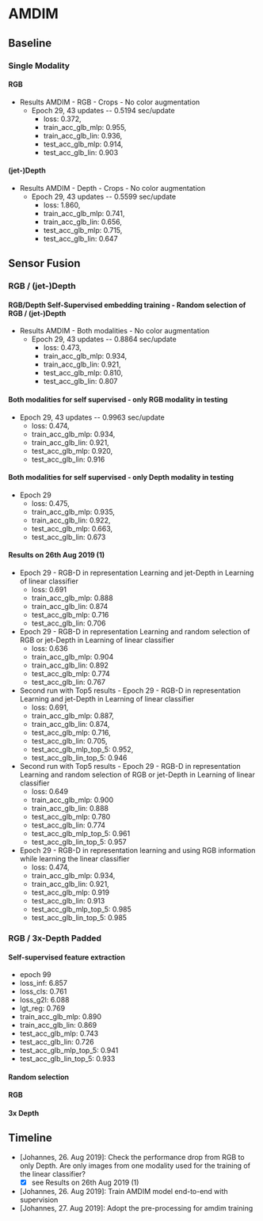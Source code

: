 # AMDIM
## Baseline
### Single Modality
#### RGB
* Results AMDIM - RGB - Crops - No color augmentation
  * Epoch 29, 43 updates -- 0.5194 sec/update
      * loss: 0.372, 
    * train_acc_glb_mlp: 0.955, 
    * train_acc_glb_lin: 0.936, 
    * test_acc_glb_mlp: 0.914, 
    * test_acc_glb_lin: 0.903

#### (jet-)Depth
* Results AMDIM - Depth - Crops - No color augmentation
  * Epoch 29, 43 updates -- 0.5599 sec/update
    * loss: 1.860, 
    * train_acc_glb_mlp: 0.741, 
    * train_acc_glb_lin: 0.656, 
    * test_acc_glb_mlp: 0.715, 
    * test_acc_glb_lin: 0.647

## Sensor Fusion
### RGB / (jet-)Depth
#### RGB/Depth Self-Supervised embedding training - Random selection of RGB / (jet-)Depth
* Results AMDIM - Both modalities - No color augmentation
  * Epoch 29, 43 updates -- 0.8864 sec/update
    * loss: 0.473, 
    * train_acc_glb_mlp: 0.934, 
    * train_acc_glb_lin: 0.921, 
    * test_acc_glb_mlp: 0.810, 
    * test_acc_glb_lin: 0.807

#### Both modalities for self supervised - only RGB modality in testing
  * Epoch 29, 43 updates -- 0.9963 sec/update
    * loss: 0.474, 
    * train_acc_glb_mlp: 0.934, 
    * train_acc_glb_lin: 0.921, 
    * test_acc_glb_mlp: 0.920, 
    * test_acc_glb_lin: 0.916
    

#### Both modalities for self supervised - only Depth modality in testing
  * Epoch 29 
    * loss: 0.475, 
    * train_acc_glb_mlp: 0.935, 
    * train_acc_glb_lin: 0.922, 
    * test_acc_glb_mlp: 0.663, 
    * test_acc_glb_lin: 0.673
    
    
#### Results on 26th Aug 2019 (1)
* Epoch 29 - RGB-D in representation Learning and jet-Depth in Learning of linear classifier
  * loss: 0.691
  * train_acc_glb_mlp: 0.888 
  * train_acc_glb_lin: 0.874 
  * test_acc_glb_mlp: 0.716 
  * test_acc_glb_lin: 0.706
* Epoch 29 - RGB-D in representation Learning and random selection of RGB or jet-Depth in Learning of linear classifier
  * loss: 0.636 
  * train_acc_glb_mlp: 0.904 
  * train_acc_glb_lin: 0.892
  * test_acc_glb_mlp: 0.774
  * test_acc_glb_lin: 0.767
* Second run with Top5 results - Epoch 29 - RGB-D in representation Learning and jet-Depth in Learning of linear classifier
  * loss: 0.691, 
  * train_acc_glb_mlp: 0.887, 
  * train_acc_glb_lin: 0.874, 
  * test_acc_glb_mlp: 0.716, 
  * test_acc_glb_lin: 0.705, 
  * test_acc_glb_mlp_top_5: 0.952, 
  * test_acc_glb_lin_top_5: 0.946
* Second run with Top5 results - Epoch 29 - RGB-D in representation Learning and random selection of RGB or jet-Depth in Learning of linear classifier
  * loss: 0.649
  * train_acc_glb_mlp: 0.900
  * train_acc_glb_lin: 0.888
  * test_acc_glb_mlp: 0.780
  * test_acc_glb_lin: 0.774
  * test_acc_glb_mlp_top_5: 0.961
  * test_acc_glb_lin_top_5: 0.957
* Epoch 29 - RGB-D in representation learning and using RGB information while learning the linear classifier
  * loss: 0.474, 
  * train_acc_glb_mlp: 0.934, 
  * train_acc_glb_lin: 0.921, 
  * test_acc_glb_mlp: 0.919
  * test_acc_glb_lin: 0.913
  * test_acc_glb_mlp_top_5: 0.985
  * test_acc_glb_lin_top_5: 0.985


### RGB / 3x-Depth Padded

#### Self-supervised feature extraction
 * epoch 99
 * loss_inf: 6.857
 * loss_cls: 0.761 
 * loss_g2l: 6.088 
 * lgt_reg: 0.769
 * train_acc_glb_mlp: 0.890 
 * train_acc_glb_lin: 0.869 
 * test_acc_glb_mlp: 0.743
 * test_acc_glb_lin: 0.726
 * test_acc_glb_mlp_top_5: 0.941
 * test_acc_glb_lin_top_5: 0.933

#### Random selection

#### RGB 

#### 3x Depth




## Timeline
* [Johannes, 26. Aug 2019]: Check the performance drop from RGB to only Depth. Are only images from one modality used for the training of the linear classifier?
  * [x] see Results on 26th Aug 2019 (1)
* [Johannes, 26. Aug 2019]: Train AMDIM model end-to-end with supervision
* [Johannes, 27. Aug 2019]: Adopt the pre-processing for amdim training